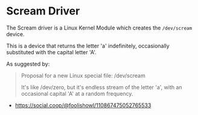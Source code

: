 # Scream Driver

The Scream driver is a Linux Kernel Module which creates the `/dev/scream` device.

This is a device that returns the letter 'a' indefinitely, occasionally substituted with the capital letter 'A'.

As suggested by:
> Proposal for a new Linux special file:
> /dev/scream
>
> It's like /dev/zero, but it's endless stream of the letter 'a', with an occasional capital 'A' at a random frequency.
- https://social.coop/@foolishowl/110867475052765533
